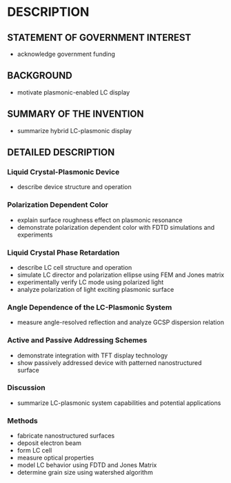 # DESCRIPTION

## STATEMENT OF GOVERNMENT INTEREST

- acknowledge government funding

## BACKGROUND

- motivate plasmonic-enabled LC display

## SUMMARY OF THE INVENTION

- summarize hybrid LC-plasmonic display

## DETAILED DESCRIPTION

### Liquid Crystal-Plasmonic Device

- describe device structure and operation

### Polarization Dependent Color

- explain surface roughness effect on plasmonic resonance
- demonstrate polarization dependent color with FDTD simulations and experiments

### Liquid Crystal Phase Retardation

- describe LC cell structure and operation
- simulate LC director and polarization ellipse using FEM and Jones matrix
- experimentally verify LC mode using polarized light
- analyze polarization of light exciting plasmonic surface

### Angle Dependence of the LC-Plasmonic System

- measure angle-resolved reflection and analyze GCSP dispersion relation

### Active and Passive Addressing Schemes

- demonstrate integration with TFT display technology
- show passively addressed device with patterned nanostructured surface

### Discussion

- summarize LC-plasmonic system capabilities and potential applications

### Methods

- fabricate nanostructured surfaces
- deposit electron beam
- form LC cell
- measure optical properties
- model LC behavior using FDTD and Jones Matrix
- determine grain size using watershed algorithm


